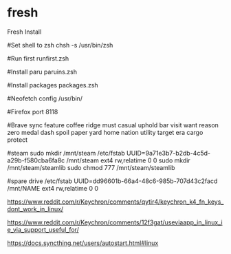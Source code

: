 # fresh
Fresh Install

#Set shell to zsh
chsh -s /usr/bin/zsh

#Run first
runfirst.zsh

#Install paru
paruins.zsh

#Install packages
packages.zsh

#Neofetch config
/usr/bin/

#Firefox port
8118

#Brave sync
feature coffee ridge must casual uphold bar visit want reason zero medal dash spoil paper yard home nation utility target era cargo protect

#steam
sudo mkdir /mnt/steam
/etc/fstab
UUID=9a71e3b7-b2db-4c5d-a29b-f580cba6fa8c /mnt/steam     ext4    rw,relatime 0 0
sudo mkdir /mnt/steam/steamlib
sudo chmod 777 /mnt/steam/steamlib

#spare drive
/etc/fstab
UUID=dd96601b-66a4-48c6-985b-707d43c2facd /mnt/NAME ext4    rw,relatime 0 0

https://www.reddit.com/r/Keychron/comments/qytir4/keychron_k4_fn_keys_dont_work_in_linux/

https://www.reddit.com/r/Keychron/comments/12f3gat/useviaapp_in_linux_ie_via_support_useful_for/

https://docs.syncthing.net/users/autostart.html#linux
